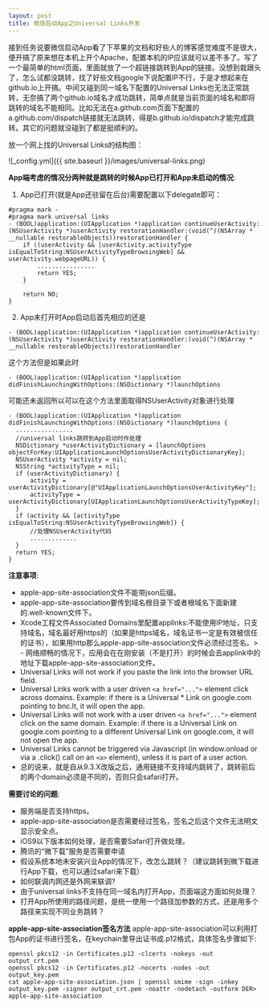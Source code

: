 ```yaml
---
layout: post
title: 微信启动App之Universal Links开发
---
```


接到任务说要微信启动App看了下苹果的文档和好些人的博客感觉难度不是很大，便开搞了原来想在本机上开个Apache，配置本机的IP应该就可以差不多了。写了一个最简单的html页面，里面就放了一个超链接跳转到App的链接。没想到栽跟头了，怎么试都没跳转，找了好些文档google下说配置IP不行，于是才想起来在github.io上开搞。中间又碰到同一域名下配置的Universal Links也无法正常跳转，无奈搞了两个github.io域名才成功跳转，简单点就是当前页面的域名和即将跳转的域名不能相同。比如无法在a.github.com页面下配置的a.github.com/dispatch链接就无法跳转，得是b.github.io/dispatch才能完成跳转。其它的问题就没碰到了都是挺顺利的。

放一个网上找的Universal Links的结构图：

![_config.yml]({{ site.baseurl }}/images/universal-links.png)


**App端考虑的情况分两种就是跳转的时候App已打开和App未启动的情况**:

1. App已打开(就是App还驻留在后台)需要配置以下delegate即可：

```
#pragma mark -
#pragma mark universal links
- (BOOL)application:(UIApplication *)application continueUserActivity:(NSUserActivity *)userActivity restorationHandler:(void(^)(NSArray * __nullable restorableObjects))restorationHandler {
    if ((userActivity && [userActivity.activityType isEqualToString:NSUserActivityTypeBrowsingWeb] && userActivity.webpageURL)) {
        ................
        return YES;
    }

    return NO;
}

```
2. App未打开时App启动后首先相应的还是

`- (BOOL)application:(UIApplication *)application continueUserActivity:(NSUserActivity *)userActivity restorationHandler:(void(^)(NSArray * __nullable restorableObjects))restorationHandler`

这个方法但是如果此时

 `- (BOOL)application:(UIApplication *)application didFinishLaunchingWithOptions:(NSDictionary *)launchOptions`

 可能还未返回所以可以在这个方法里面取得NSUserActivity对象进行处理

```
- (BOOL)application:(UIApplication *)application didFinishLaunchingWithOptions:(NSDictionary *)launchOptions {
  ................
  //universal links跳转到App启动时作处理
  NSDictionary *userActivityDictionary = [launchOptions objectForKey:UIApplicationLaunchOptionsUserActivityDictionaryKey];
  NSUserActivity *activity = nil;
  NSString *activityType = nil;
  if (userActivityDictionary) {
      activity = userActivityDictionary[@"UIApplicationLaunchOptionsUserActivityKey"];
      activityType = userActivityDictionary[UIApplicationLaunchOptionsUserActivityTypeKey];
  }
  if (activity && [activityType isEqualToString:NSUserActivityTypeBrowsingWeb]) {
      //处理NSUserActivity代码
      .............
  }
  return YES;
}
```

**注意事项**:

 - apple-app-site-association文件不能带json后缀。
 - apple-app-site-association要传到域名根目录下或者根域名下面新建的.well-known文件下。
 - Xcode工程文件Associated Domains里配置applinks:不能使用IP地址，只支持域名，域名最好用https的（如果是https域名，域名证书一定是有效被信任的证书），如果用http那么apple-app-site-association文件必须经过签名。> - 网络顺畅的情况下，应用会在在刚安装（不是打开）的时候会去applink中的地址下载apple-app-site-association文件。
 - Universal Links will not work if you paste the link into the browser URL field.
 - Universal Links work with a user driven ```<a href="...">``` element click across domains. Example: if there is a Universal * Link on google.com pointing to bnc.lt, it will open the app.
 - Universal Links will not work with a user driven ```<a href="...">``` element click on the same domain. Example: if there is a Universal Link on google.com pointing to a different Universal Link on google.com, it will not open the app.
 - Universal Links cannot be triggered via Javascript (in window.onload or via a .click() call on an ```<a>``` element), unless it is part of a user action.
 - 总的说来，就是自从9.3.X改版之后，通用链接不支持域内跳转了，跳转前后的两个domain必须是不同的，否则只会safari打开。

**需要讨论的问题**:

 - 服务端是否支持https。
 - apple-app-site-association是否需要经过签名，签名之后这个文件无法明文显示安全点。
 - iOS9以下版本如何处理，是否需要Safari打开做处理。
 - 腾讯的“微下载”服务是否需要申请
 - 假设系统本地未安装兴业App的情况下，改怎么跳转？（建议跳转到微下载进行App下载，也可以通过safari来下载）
 - 如何联调内网还是外网来联调?
 - 由于universal links不支持在同一域名内打开App，页面端这方面如何处理？
 - 打开App所使用的路径问题，是统一使用一个路径加参数的方式，还是用多个路径来实现不同业务跳转？

 **apple-app-site-association签名方法**
apple-app-site-association可以利用打包App的证书进行签名，在keychain里导出证书成.p12格式，具体签名步骤如下:
```
openssl pkcs12 -in Certificates.p12 -clcerts -nokeys -out output_crt.pem
openssl pkcs12 -in Certificates.p12 -nocerts -nodes -out output_key.pem
cat apple-app-site-association.json | openssl smime -sign -inkey output_key.pem -signer output_crt.pem -noattr -nodetach -outform DER> apple-app-site-association
```
